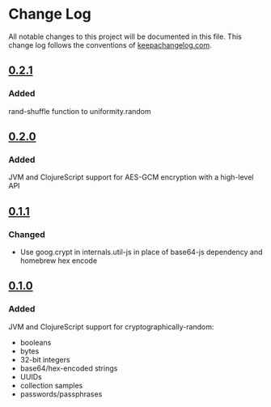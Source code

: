 # Change Log
All notable changes to this project will be documented in this file. This change log follows the conventions of [keepachangelog.com](http://keepachangelog.com/).

## [0.2.1]
### Added
rand-shuffle function to uniformity.random

## [0.2.0]
### Added
JVM and ClojureScript support for AES-GCM encryption with a high-level API

## [0.1.1]
### Changed
- Use goog.crypt in internals.util-js in place of base64-js dependency and homebrew hex encode

## [0.1.0]
### Added
JVM and ClojureScript support for cryptographically-random:
- booleans
- bytes
- 32-bit integers
- base64/hex-encoded strings
- UUIDs
- collection samples
- passwords/passphrases

[0.2.1]: https://github.com/skinkade/uniformity/compare/v0.2.0...v0.2.1
[0.2.0]: https://github.com/skinkade/uniformity/compare/v0.1.1...v0.2.0
[0.1.1]: https://github.com/skinkade/uniformity/compare/v0.1.0...v0.1.1
[0.1.0]: https://github.com/skinkade/uniformity/releases/tag/v0.1.0
